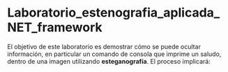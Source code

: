 # Laboratorio_estenografia_aplicada_NET_framework
El objetivo de este laboratorio es demostrar cómo se puede ocultar información, en particular un comando de consola que imprime un saludo, dentro de una imagen utilizando **esteganografía**. El proceso implicará:
